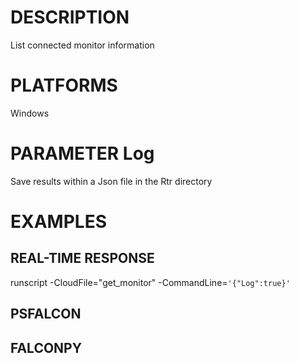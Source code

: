 # DESCRIPTION
List connected monitor information

# PLATFORMS
Windows

# PARAMETER Log
Save results within a Json file in the Rtr directory

# EXAMPLES

## REAL-TIME RESPONSE
runscript -CloudFile="get_monitor" -CommandLine=```'{"Log":true}'```

## PSFALCON

## FALCONPY
